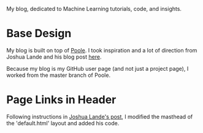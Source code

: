 My blog, dedicated to Machine Learning tutorials, code, and insights.

Base Design
===========
My blog is built on top of [Poole][poole_repo]. I took inspiration and a lot of direction from Joshua Lande and his blog post [here][jl_poole].

Because my blog is my GitHub user page (and not just a project page), I worked from the master branch of Poole.

Page Links in Header
====================
Following instructions in [Joshua Lande's post][jl_poole], I modified the masthead of the 'default.html' layout and added his code.

[poole_repo]: https://github.com/poole/poole "Poole repository on GitHub"
[jl_poole]: http://joshualande.com/jekyll-github-pages-poole/ "Joshua Lande's blog post on Jekyll with Poole"
